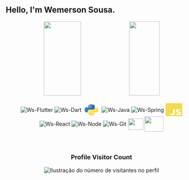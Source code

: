 ## Hello, I'm Wemerson Sousa.

<!-- <h2>:bar_chart: GitHub Analytics</h2> -->

<div align="center">  
  <img width="44%" height="195px" src="https://github-readme-stats.vercel.app/api?username=Wemers0n&show_icons=true&count_private=true&theme=react" /> 
  <img width="40%" height="195px" src="https://github-readme-stats.vercel.app/api/top-langs/?username=Wemers0n&layout=compact&hide_border=true&theme=react" />
</div> 
 
<!--
[![Ashutosh's github activity graph](https://github-readme-activity-graph.cyclic.app/graph?username=Wemers0n&theme=react-dark)](https://github.com/ashutosh00710/github-readme-activity-graph)
-->

<div align="center" style="display: inline_block"><br>
 
<!--<h2>:man_technologist: Technologies</h2>-->
 
  <img align="center" alt="Ws-Flutter" height="30" width="40" src="https://cdn.jsdelivr.net/gh/devicons/devicon/icons/flutter/flutter-original.svg">
  <img align="center" alt="Ws-Dart" height="30" width="40" src="https://cdn.jsdelivr.net/gh/devicons/devicon/icons/dart/dart-original.svg"> 
  <img align="center" alt="Ws-Python" height="35" width="45" src="https://raw.githubusercontent.com/devicons/devicon/master/icons/python/python-original.svg">
  
  <img align="center" alt="Ws-Java" height="45" width="45" src="https://cdn.jsdelivr.net/gh/devicons/devicon/icons/java/java-plain.svg">
  <img align="center" alt="Ws-Spring" height="30" width="40" src="https://cdn.jsdelivr.net/gh/devicons/devicon/icons/spring/spring-original.svg" >
  
  <img align="center" alt="Ws-Js" height="35" width="45" src="https://raw.githubusercontent.com/devicons/devicon/master/icons/javascript/javascript-plain.svg">
  <img align="center" alt="Ws-React" height="35" width="45" src="https://cdn.jsdelivr.net/gh/devicons/devicon/icons/react/react-original.svg">
  <img align="center" alt="Ws-Node" height="35" width="45" src="https://cdn.jsdelivr.net/gh/devicons/devicon/icons/nodejs/nodejs-original.svg">
  
  <img align="center" alt="Ws-Git" height="30" width="40" src="https://cdn.jsdelivr.net/gh/devicons/devicon/icons/git/git-original.svg">
  <img align="center" height="30" width="40" src="https://cdn.jsdelivr.net/gh/devicons/devicon/icons/postgresql/postgresql-original.svg">
  <img align="center" height="40" width="50" src="https://cdn.jsdelivr.net/gh/devicons/devicon/icons/mysql/mysql-plain-wordmark.svg" />
</div>
<br>
<br>

<!--

![Typescript](https://img.shields.io/badge/TypeScript-007ACC?style=for-the-badge&logo=typescript&logoColor=white)
[![javascript](https://img.shields.io/badge/JavaScript-grey?style=for-the-badge&logo=javascript)](JavaScript)
![React](https://img.shields.io/badge/React-20232A?style=for-the-badge&logo=react&logoColor=61DAFB)
![Java](https://img.shields.io/badge/Java-ED8B00?style=for-the-badge&logo=java&logoColor=white)
![MySQL](https://img.shields.io/badge/MySQL-00000F?style=for-the-badge&logo=mysql&logoColor=white)
![Git](https://img.shields.io/badge/Git-E34F26?style=for-the-badge&logo=git&logoColor=white)
-->

<!--
 <div>

  
  ![Snake animation](https://github.com/Wemers0n/Wemers0n/blob/output/github-contribution-grid-snake.svg)


 </div>
-->
 
<!--  [![Readme Card](https://github-readme-stats.vercel.app/api/pin/?username=Wemers0n&repo=Wemers0n)](https://github.com/Wemers0n/Wemers0n) -->

<div align="center">
  <h3><b>Profile Visitor Count</b></h3>
</div>

<p align="center">
  <img
    src="https://profile-counter.glitch.me/Wemers0n/count.svg"
    alt="Ilustração do número de visitantes no perfil"
  />
</p>
